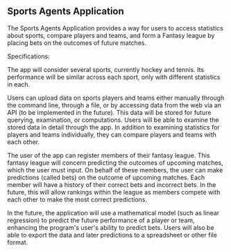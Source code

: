## Sports Agents Application

The Sports Agents Application provides a way for users to 
access statistics about sports, compare players and teams, 
and form a Fantasy league by placing bets on the outcomes of future
matches. 

Specifications: 

The app will consider several sports, currently hockey and tennis.
Its performance will be similar across each sport, only with 
different statistics in each.

Users can upload data on sports players and teams either
manually through the command line, through a file, or by 
accessing data from the web via an API (to be implemented 
in the future). This data will be stored for future querying,
examination, or computations. Users will be able to examine the 
stored data in detail 
through the app. In addition to examining statistics for 
players and teams individually, they can compare players 
and teams with each other.

The user of the app can register members of their fantasy league.
This fantasy league will concern predicting the outcomes of
upcoming matches, which the user must input.
On behalf of these members, the user can make predictions (called
bets) on the outcome of upcoming matches. Each member will
have a history of their correct bets and incorrect bets. In the
future, this will allow rankings within the league as members
compete with each other to make the most correct predictions.

In the future, the application will use a mathematical model
(such as linear regression)
to predict the future performance of a player or team, enhancing
the program's user's ability to predict bets. 
Users will also be able to export the data and later predictions 
to a spreadsheet or other file format.


